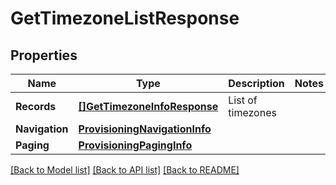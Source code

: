 # GetTimezoneListResponse

## Properties

Name | Type | Description | Notes
------------ | ------------- | ------------- | -------------
**Records** | [**[]GetTimezoneInfoResponse**](GetTimezoneInfoResponse.md) | List of timezones | 
**Navigation** | [**ProvisioningNavigationInfo**](ProvisioningNavigationInfo.md) |  | 
**Paging** | [**ProvisioningPagingInfo**](ProvisioningPagingInfo.md) |  | 

[[Back to Model list]](../README.md#documentation-for-models) [[Back to API list]](../README.md#documentation-for-api-endpoints) [[Back to README]](../README.md)



